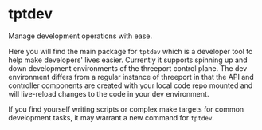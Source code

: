 # tptdev

Manage development operations with ease.

Here you will find the main package for `tptdev` which is a developer tool to
help make developers' lives easier.  Currently it supports spinning up and down
development environments of the threeport control plane.  The dev environment
differs from a regular instance of threeport in that the API and controller
components are created with your local code repo mounted and will live-reload
changes to the code in your dev environment.

If you find yourself writing scripts or complex make targets for common
development tasks, it may warrant a new command for `tptdev`.

